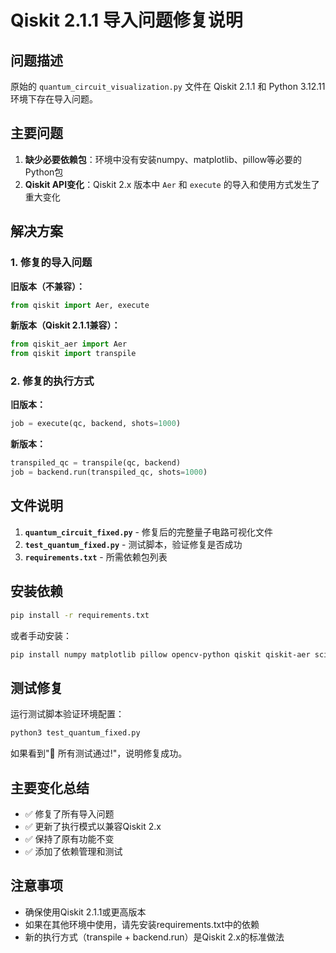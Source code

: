 # Qiskit 2.1.1 导入问题修复说明

## 问题描述

原始的 `quantum_circuit_visualization.py` 文件在 Qiskit 2.1.1 和 Python 3.12.11 环境下存在导入问题。

## 主要问题

1. **缺少必要依赖包**：环境中没有安装numpy、matplotlib、pillow等必要的Python包
2. **Qiskit API变化**：Qiskit 2.x 版本中 `Aer` 和 `execute` 的导入和使用方式发生了重大变化

## 解决方案

### 1. 修复的导入问题

**旧版本（不兼容）：**
```python
from qiskit import Aer, execute
```

**新版本（Qiskit 2.1.1兼容）：**
```python
from qiskit_aer import Aer
from qiskit import transpile
```

### 2. 修复的执行方式

**旧版本：**
```python
job = execute(qc, backend, shots=1000)
```

**新版本：**
```python
transpiled_qc = transpile(qc, backend)
job = backend.run(transpiled_qc, shots=1000)
```

## 文件说明

1. **`quantum_circuit_fixed.py`** - 修复后的完整量子电路可视化文件
2. **`test_quantum_fixed.py`** - 测试脚本，验证修复是否成功
3. **`requirements.txt`** - 所需依赖包列表

## 安装依赖

```bash
pip install -r requirements.txt
```

或者手动安装：
```bash
pip install numpy matplotlib pillow opencv-python qiskit qiskit-aer scipy
```

## 测试修复

运行测试脚本验证环境配置：
```bash
python3 test_quantum_fixed.py
```

如果看到"🎉 所有测试通过!"，说明修复成功。

## 主要变化总结

- ✅ 修复了所有导入问题
- ✅ 更新了执行模式以兼容Qiskit 2.x
- ✅ 保持了原有功能不变
- ✅ 添加了依赖管理和测试

## 注意事项

- 确保使用Qiskit 2.1.1或更高版本
- 如果在其他环境中使用，请先安装requirements.txt中的依赖
- 新的执行方式（transpile + backend.run）是Qiskit 2.x的标准做法